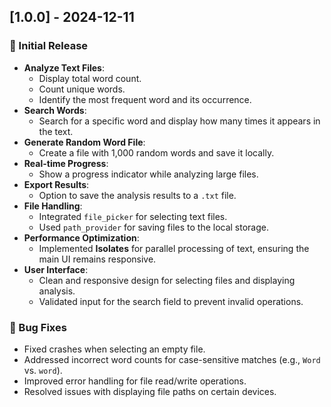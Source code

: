 ## [1.0.0] - 2024-12-11
### 🎉 Initial Release
- **Analyze Text Files**:
  - Display total word count.
  - Count unique words.
  - Identify the most frequent word and its occurrence.
- **Search Words**:
  - Search for a specific word and display how many times it appears in the text.
- **Generate Random Word File**:
  - Create a file with 1,000 random words and save it locally.
- **Real-time Progress**:
  - Show a progress indicator while analyzing large files.
- **Export Results**:
  - Option to save the analysis results to a `.txt` file.
- **File Handling**:
  - Integrated `file_picker` for selecting text files.
  - Used `path_provider` for saving files to the local storage.
- **Performance Optimization**:
  - Implemented **Isolates** for parallel processing of text, ensuring the main UI remains responsive.
- **User Interface**:
  - Clean and responsive design for selecting files and displaying analysis.
  - Validated input for the search field to prevent invalid operations.

### 🐛 Bug Fixes
- Fixed crashes when selecting an empty file.
- Addressed incorrect word counts for case-sensitive matches (e.g., `Word` vs. `word`).
- Improved error handling for file read/write operations.
- Resolved issues with displaying file paths on certain devices.